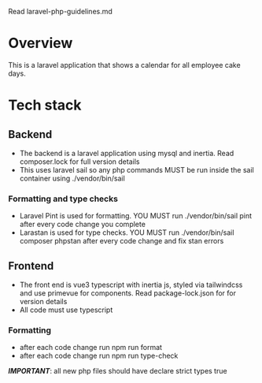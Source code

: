 Read laravel-php-guidelines.md

# Overview
This is a laravel application that shows a calendar for all employee cake days.

# Tech stack

## Backend
- The backend is a laravel application using mysql and inertia. Read composer.lock for full version details
- This uses laravel sail so any php commands MUST be run inside the sail container using ./vendor/bin/sail

### Formatting and type checks
- Laravel Pint is used for formatting. YOU MUST run ./vendor/bin/sail pint after every code change you complete
- Larastan is used for type checks. YOU MUST run ./vendor/bin/sail composer phpstan after every code change and fix stan errors

## Frontend
- The front end is vue3 typescript with inertia js, styled via tailwindcss and use primevue for components. Read package-lock.json for for version details
- All code must use typescript

### Formatting
- after each code change run npm run format 
- after each code change run npm run type-check

***IMPORTANT***: all new php files should have declare strict types true
